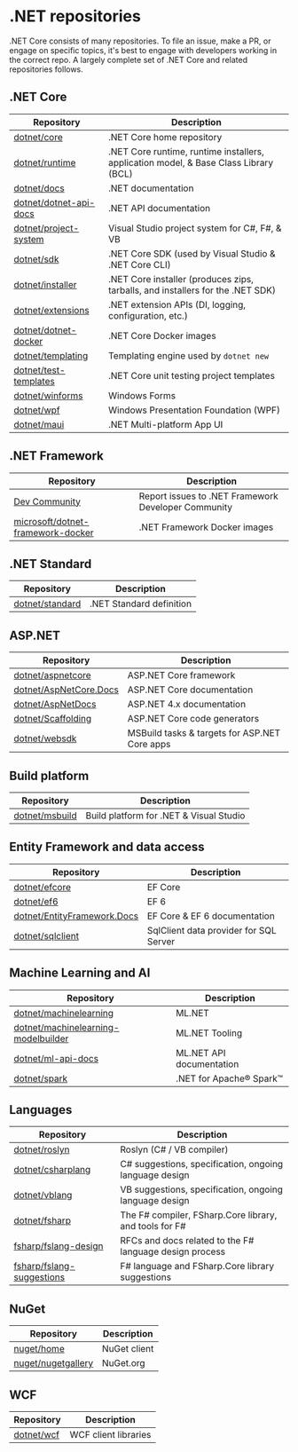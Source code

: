 # .NET repositories

.NET Core consists of many repositories. To file an issue, make a PR, or engage on specific topics, it's best to engage with developers working in the correct repo. A largely complete set of .NET Core and related repositories follows.

## .NET Core

|Repository                                                          |Description |
|--------------------------------------------------------------------|------------|
|[dotnet/core](https://github.com/dotnet/core)                       |.NET Core home repository|
|[dotnet/runtime](https://github.com/dotnet/runtime)                 |.NET Core runtime, runtime installers, application model, & Base Class Library (BCL)|
|[dotnet/docs](https://github.com/dotnet/docs)                       |.NET documentation|
|[dotnet/dotnet-api-docs](https://github.com/dotnet/dotnet-api-docs) |.NET API documentation|
|[dotnet/project-system](https://github.com/dotnet/project-system)   |Visual Studio project system for C#, F#, & VB|
|[dotnet/sdk](https://github.com/dotnet/sdk)                         |.NET Core SDK (used by Visual Studio & .NET Core CLI)|
|[dotnet/installer](https://github.com/dotnet/installer)             |.NET Core installer (produces zips, tarballs, and installers for the .NET SDK)
|[dotnet/extensions](https://github.com/dotnet/extensions)           |.NET extension APIs (DI, logging, configuration, etc.)|
|[dotnet/dotnet-docker](https://github.com/dotnet/dotnet-docker)     |.NET Core Docker images|
|[dotnet/templating](https://github.com/dotnet/templating)           |Templating engine used by `dotnet new`|
|[dotnet/test-templates](https://github.com/dotnet/test-templates)   |.NET Core unit testing project templates|
|[dotnet/winforms](https://github.com/dotnet/winforms)               |Windows Forms|
|[dotnet/wpf](https://github.com/dotnet/wpf)                         |Windows Presentation Foundation (WPF)|
|[dotnet/maui](https://github.com/dotnet/maui)                       |.NET Multi-platform App UI|

## .NET Framework

|Repository                                                                                |Description |
|------------------------------------------------------------------------------------------|------------|
|[Dev Community](https://developercommunity.visualstudio.com/spaces/61/index.html)         |Report issues to .NET Framework Developer Community|
|[microsoft/dotnet-framework-docker](https://github.com/microsoft/dotnet-framework-docker) |.NET Framework Docker images|

## .NET Standard

|Repository                                            |Description             |
|------------------------------------------------------|------------------------|
|[dotnet/standard](https://github.com/dotnet/standard) |.NET Standard definition|

## ASP.NET

|Repository                                                         |Description                                  |
|-------------------------------------------------------------------|---------------------------------------------|
|[dotnet/aspnetcore](https://github.com/dotnet/aspnetcore)          |ASP.NET Core framework                       |
|[dotnet/AspNetCore.Docs](https://github.com/dotnet/AspNetCore.Docs)|ASP.NET Core documentation                   |
|[dotnet/AspNetDocs](https://github.com/dotnet/AspNetDocs)          |ASP.NET 4.x documentation                    |
|[dotnet/Scaffolding](https://github.com/dotnet/Scaffolding)        |ASP.NET Core code generators                 |
|[dotnet/websdk](https://github.com/dotnet/websdk)                  |MSBuild tasks & targets for ASP.NET Core apps|

## Build platform

|Repository                                               |Description                            |
|---------------------------------------------------------|---------------------------------------|
|[dotnet/msbuild](https://github.com/dotnet/msbuild)      |Build platform for .NET & Visual Studio|

## Entity Framework and data access

|Repository                                                                   |Description                           |
|-----------------------------------------------------------------------------|--------------------------------------|
|[dotnet/efcore](https://github.com/dotnet/efcore)                            |EF Core                               |
|[dotnet/ef6](https://github.com/dotnet/ef6)                                  |EF 6                                  |
|[dotnet/EntityFramework.Docs](https://github.com/dotnet/EntityFramework.Docs)|EF Core & EF 6 documentation          |
|[dotnet/sqlclient](https://github.com/dotnet/sqlclient)                      |SqlClient data provider for SQL Server|

## Machine Learning and AI

|Repository                                                                                    |Description              |
|----------------------------------------------------------------------------------------------|-------------------------|
|[dotnet/machinelearning](https://github.com/dotnet/machinelearning)                           |ML.NET                   |
|[dotnet/machinelearning-modelbuilder](https://github.com/dotnet/machinelearning-modelbuilder) |ML.NET Tooling           |
|[dotnet/ml-api-docs](https://github.com/dotnet/ml-api-docs)                                   |ML.NET API documentation |
|[dotnet/spark](https://github.com/dotnet/spark)                                               |.NET for Apache® Spark™  |

## Languages

|Repository                                                               |Description                                            |
|-------------------------------------------------------------------------|-------------------------------------------------------|
|[dotnet/roslyn](https://github.com/dotnet/roslyn)                        |Roslyn (C# / VB compiler)                              |
|[dotnet/csharplang](https://github.com/dotnet/csharplang)                |C# suggestions, specification, ongoing language design |
|[dotnet/vblang](https://github.com/dotnet/vblang)                        |VB suggestions, specification, ongoing language design |
|[dotnet/fsharp](https://github.com/dotnet/fsharp)                        |The F# compiler, FSharp.Core library, and tools for F# |
|[fsharp/fslang-design](https://github.com/fsharp/fslang-design)          |RFCs and docs related to the F# language design process|
|[fsharp/fslang-suggestions](https://github.com/fsharp/fslang-suggestions)|F# language and FSharp.Core library suggestions        |

## NuGet

|Repository                                                  |Description |
|------------------------------------------------------------|------------|
|[nuget/home](https://github.com/nuget/home)                 |NuGet client|
|[nuget/nugetgallery](https://github.com/nuget/nugetgallery) |NuGet.org   |

## WCF

|Repository                                  |Description         |
|--------------------------------------------|--------------------|
|[dotnet/wcf](https://github.com/dotnet/wcf) |WCF client libraries|
